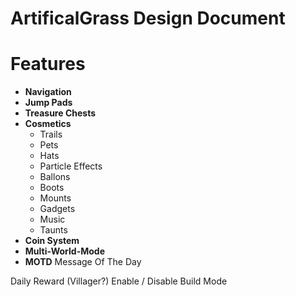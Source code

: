 # ArtificalGrass Design Document

# Features
* **Navigation**
* **Jump Pads**
* **Treasure Chests**
* **Cosmetics**
  + Trails
  + Pets
  + Hats
  + Particle Effects
  + Ballons
  + Boots
  + Mounts
  + Gadgets
  + Music
  + Taunts
* **Coin System**
* **Multi-World-Mode**
* **MOTD** Message Of The Day

Daily Reward (Villager?)
Enable / Disable Build Mode
